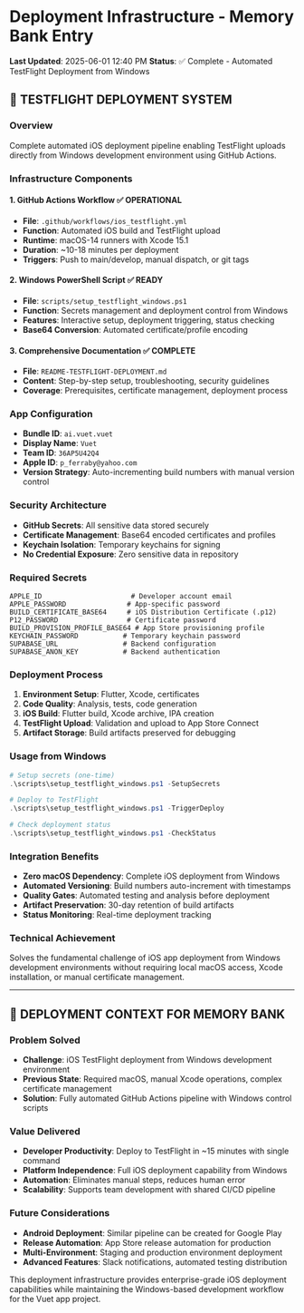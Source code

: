 # Deployment Infrastructure - Memory Bank Entry
**Last Updated**: 2025-06-01 12:40 PM
**Status**: ✅ Complete - Automated TestFlight Deployment from Windows

## 🚀 **TESTFLIGHT DEPLOYMENT SYSTEM**

### **Overview**
Complete automated iOS deployment pipeline enabling TestFlight uploads directly from Windows development environment using GitHub Actions.

### **Infrastructure Components**

#### **1. GitHub Actions Workflow** ✅ **OPERATIONAL**
- **File**: `.github/workflows/ios_testflight.yml`
- **Function**: Automated iOS build and TestFlight upload
- **Runtime**: macOS-14 runners with Xcode 15.1
- **Duration**: ~10-18 minutes per deployment
- **Triggers**: Push to main/develop, manual dispatch, or git tags

#### **2. Windows PowerShell Script** ✅ **READY**
- **File**: `scripts/setup_testflight_windows.ps1`
- **Function**: Secrets management and deployment control from Windows
- **Features**: Interactive setup, deployment triggering, status checking
- **Base64 Conversion**: Automated certificate/profile encoding

#### **3. Comprehensive Documentation** ✅ **COMPLETE**
- **File**: `README-TESTFLIGHT-DEPLOYMENT.md`
- **Content**: Step-by-step setup, troubleshooting, security guidelines
- **Coverage**: Prerequisites, certificate management, deployment process

### **App Configuration**
- **Bundle ID**: `ai.vuet.vuet`
- **Display Name**: `Vuet`
- **Team ID**: `36AP5U42Q4`
- **Apple ID**: `p_ferraby@yahoo.com`
- **Version Strategy**: Auto-incrementing build numbers with manual version control

### **Security Architecture**
- **GitHub Secrets**: All sensitive data stored securely
- **Certificate Management**: Base64 encoded certificates and profiles
- **Keychain Isolation**: Temporary keychains for signing
- **No Credential Exposure**: Zero sensitive data in repository

### **Required Secrets**
```
APPLE_ID                      # Developer account email
APPLE_PASSWORD               # App-specific password
BUILD_CERTIFICATE_BASE64     # iOS Distribution Certificate (.p12)
P12_PASSWORD                 # Certificate password
BUILD_PROVISION_PROFILE_BASE64 # App Store provisioning profile
KEYCHAIN_PASSWORD           # Temporary keychain password
SUPABASE_URL                # Backend configuration
SUPABASE_ANON_KEY           # Backend authentication
```

### **Deployment Process**
1. **Environment Setup**: Flutter, Xcode, certificates
2. **Code Quality**: Analysis, tests, code generation
3. **iOS Build**: Flutter build, Xcode archive, IPA creation
4. **TestFlight Upload**: Validation and upload to App Store Connect
5. **Artifact Storage**: Build artifacts preserved for debugging

### **Usage from Windows**
```powershell
# Setup secrets (one-time)
.\scripts\setup_testflight_windows.ps1 -SetupSecrets

# Deploy to TestFlight
.\scripts\setup_testflight_windows.ps1 -TriggerDeploy

# Check deployment status
.\scripts\setup_testflight_windows.ps1 -CheckStatus
```

### **Integration Benefits**
- **Zero macOS Dependency**: Complete iOS deployment from Windows
- **Automated Versioning**: Build numbers auto-increment with timestamps
- **Quality Gates**: Automated testing and analysis before deployment
- **Artifact Preservation**: 30-day retention of build artifacts
- **Status Monitoring**: Real-time deployment tracking

### **Technical Achievement**
Solves the fundamental challenge of iOS app deployment from Windows development environments without requiring local macOS access, Xcode installation, or manual certificate management.

---

## 🔧 **DEPLOYMENT CONTEXT FOR MEMORY BANK**

### **Problem Solved**
- **Challenge**: iOS TestFlight deployment from Windows development environment
- **Previous State**: Required macOS, manual Xcode operations, complex certificate management
- **Solution**: Fully automated GitHub Actions pipeline with Windows control scripts

### **Value Delivered**
- **Developer Productivity**: Deploy to TestFlight in ~15 minutes with single command
- **Platform Independence**: Full iOS deployment capability from Windows
- **Automation**: Eliminates manual steps, reduces human error
- **Scalability**: Supports team development with shared CI/CD pipeline

### **Future Considerations**
- **Android Deployment**: Similar pipeline can be created for Google Play
- **Release Automation**: App Store release automation for production
- **Multi-Environment**: Staging and production environment deployment
- **Advanced Features**: Slack notifications, automated testing distribution

This deployment infrastructure provides enterprise-grade iOS deployment capabilities while maintaining the Windows-based development workflow for the Vuet app project.
